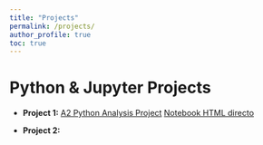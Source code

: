 ```yaml
---
title: "Projects"
permalink: /projects/
author_profile: true
toc: true
---
```


# Python & Jupyter Projects

- **Project 1:**
[A2 Python Analysis Project](/projects/a2-python-analysis/)   <!-- Página dedicada con iframe -->
[Notebook HTML directo](/notebooks/A2%20Python%20Analysis%20Project.html) <!-- Link directo al HTML -->
  
- **Project 2:** 
